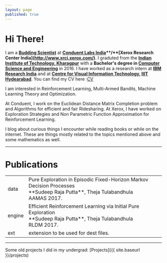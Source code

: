 ```yaml
---
layout: page
published: true
---
```


# Hi There!
I am a **[Budding Scientist](http://www.xrci.xerox.com/xerox-budding-scientists)** at **[Conduent Labs India]( "http://indialabs.conduent.com/")**/**[Xerox Research Center India](http://www.xrci.xerox.com/)**. I graduted from the **[Indian Institute of Technology, Kharagpur](http://www.iitkgp.ac.in/)** with a **Bachelor's degree in [Computer Science and Engineering](http://cse.iitkgp.ac.in/)** in 2016. I have worked as a research intern at **[IBM Research India](http://www.research.ibm.com/labs/india/)** and at **[Centre for Visual Information Technology](https://cvit.iiit.ac.in/), [IIIT Hydearabad](https://www.iiit.ac.in/)**. 
You can find my CV here :[CV](http://sudeepraja.github.io/CV.pdf)

I am interested in Reinforcement Learning, Multi-Armed Bandits, Machine Learning Theory and Optimization.

At Conduent, I work on the Euclidean Distance Matrix Completion problem and Algorithms for efficient and fair Ridesharing. At Xerox, I have worked on Exploration Strategies and Non Parametric Function Approximation for Reinforcement Learning.

I blog about curious things I encounter while reading books or while on the internet. These are things mostly related to the topics mentioned above and some mathematics as well.

---

# Publications

<table>
  <tr>
    <td>data</td>
    <td>Pure Exploration in Episodic Fixed-Horizon Markov Decision Processes <br />**Sudeep Raja Putta**, Theja Tulabandhula <br />AAMAS 2017.</td>
  </tr>
  <tr>
    <td>engine</td>
    <td>Efficient Reinforcement Learning via Initial Pure Exploration <br />**Sudeep Raja Putta**, Theja Tulabandhula <br />RLDM 2017.</td>
  </tr>
  <tr>
    <td>ext</td>
    <td>extension to be used for dest files.</td>
  </tr>
</table>

---
Some old projects I did in my undergrad: [Projects]({{ site.baseurl }}/projects)
